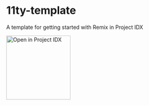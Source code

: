 # 11ty-template

A template for getting started with Remix in Project IDX

<a href="https://idx.google.com/new?template=https://github.com/9kubczas4/11ty-template">
  <img
    alt="Open in Project IDX"
    src="https://www.gstatic.com/monospace/230815/openinprojectidx.png"
    width="170"
  />
</a>